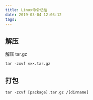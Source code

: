 ```yaml
---
title: Linux命令总结
date: 2019-03-04 12:03:12
tags:	
---
```


<!--more-->
## 解压

解压 tar.gz

```shell
tar -zxvf ×××.tar.gz
```

## 打包

```shell
tar -zcvf [package].tar.gz /[dirname]
```





